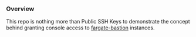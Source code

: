 ### Overview

This repo is nothing more than Public SSH Keys to demonstrate the concept behind granting console access to [fargate-bastion](#) instances.
